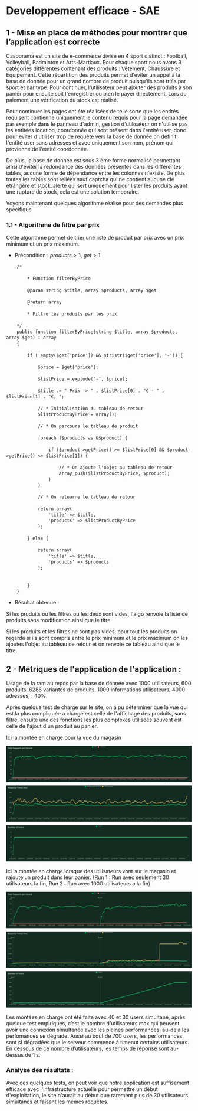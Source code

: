 # Developpement efficace - SAE

## 1 - Mise en place de méthodes pour montrer que l’application est correcte

Casporama est un site de e-commerce divisé en 4 sport distinct : Football, Volleyball, Badminton et Arts-Martiaux. Pour chaque sport nous avons 3 catégories différentes contenant des produits : Vêtement, Chaussure et Equipement. Cette répartition des produits permet d'éviter un appel à la base de donnée pour un grand nombre de produit puisqu'ils sont triés par sport et par type. Pour continuer, l'utilisateur peut ajouter des produits à son panier pour ensuite soit l'enregistrer ou bien le payer directement. Lors du paiement une vérification du stock est réalisé. 

Pour continuer les pages ont été réalisées de telle sorte que les entités requisent contienne uniquement le contenu requis pour la page demandée par exemple dans le panneau d'admin, gestion d'utilisateur on n'utilise pas les entitées location, coordonnée qui sont présent dans l'entité user, donc pour éviter d'utiliser trop de requête vers la base de donnée on définit l'entité user sans adresses et avec uniquement son nom, prénom qui provienne de l'entité coordonnée. 

De plus, la base de donnée est sous 3 ème forme normalisé permettant ainsi d'éviter la redondance des données présentes dans les différentes tables, aucune forme de dépendance entre les colonnes n'existe. De plus toutes les tables sont reliées sauf captcha qui ne contient aucune clé étrangère et stock_alerte qui sert uniquement pour lister les produits ayant une rupture de stock, cela est une solution temporaire.

Voyons maintenant quelques algorithme réalisé pour des demandes plus spécifique

### 1.1 - Algorithme de filtre par prix

Cette algorithme permet de trier une liste de produit par prix avec un prix minimum et un prix maximum.

- Précondition : $products > 1$, $get > 1$

```
    /*

        * Function filterByPrice

        @param string $title, array $products, array $get

        @return array

        * Filtre les produits par les prix
    
    */
    public function filterByPrice(string $title, array $products, array $get) : array
    {
    
        if (!empty($get['price']) && stristr($get['price'], '-')) {

            $price = $get['price'];

            $listPrice = explode('-', $price);

            $title .= " Prix -> " . $listPrice[0] . "€ - " . $listPrice[1] . "€, ";

            // * Initialisation du tableau de retour
            $listProductByPrice = array();

            // * On parcours le tableau de produit

            foreach ($products as &$product) {

                if ($product->getPrice() >= $listPrice[0] && $product->getPrice() <= $listPrice[1]) {

                    // * On ajoute l'objet au tableau de retour
                    array_push($listProductByPrice, $product);
                }
            }

            // * On retourne le tableau de retour

            return array(
                'title' => $title,
                'products' => $listProductByPrice
            );

        } else {

            return array(
                'title' => $title,
                'products' => $products
            );


        }
    }
```

- Résultat obtenue :

Si les produits ou les filtres ou les deux sont vides, l'algo renvoie la liste de produits sans modification ainsi que le titre

Si les produits et les filtres ne sont pas vides, pour tout les produits on regarde si ils sont compris entre le prix minimum et le prix maximum on les ajoutes l'objet au tableau de retour et on renvoie ce tableau ainsi que le titre.

## 2 - Métriques de l'application de l'application :

Usage de la ram au repos par la base de donnée avec 1000 utilisateurs, 600 produits, 6286 variantes de produits, 1000 informations utilisateurs, 4000 adresses, : 40% 

Après quelque test de charge sur le site, on a pu déterminer que la vue qui est la plus compliquée a chargé est celle de l'affichage des produits, sans filtre, ensuite une des fonctions les plus complexes utilisées souvent est celle de l'ajout d'un produit au panier.

Ici la montée en charge pour la vue du magasin

![Graphique monté de charge 1 ](./total_requests_per_second_1673448590.png)

Ici la montée en charge lorsque des utilisateurs vont sur le magasin et rajoute un produit dans leur panier.
(Run 1 : Run avec seulement 30 utilisateurs la fin, Run 2 : Run avec 1000 utilisateurs a la fin)

![Graphique montée de charge 2](./total_requests_per_second_1673513655(1).png)

Les montées en charge ont été faite avec 40 et 30 users simultané, après quelque test empiriques, c’est le nombre d'utilisateurs max qui peuvent avoir une connexion simultanée avec les pleines performances, au-delà les perfomances se dégrade.
Aussi au bout de 700 users, les performances sont si dégradées que le serveur commence à timeout certains utilisateurs.
En dessous de ce nombre d’utilisateurs, les temps de réponse sont au-dessus de 1 s.

### Analyse des résultats :

Avec ces quelques tests, on peut voir que notre application est suffisement efficace avec l'infrastructure actuelle pour permettre un début d'exploitation, le site n'aurait au début que rarement plus de 30 utilisateurs simultanés et faisant les mêmes requêtes.